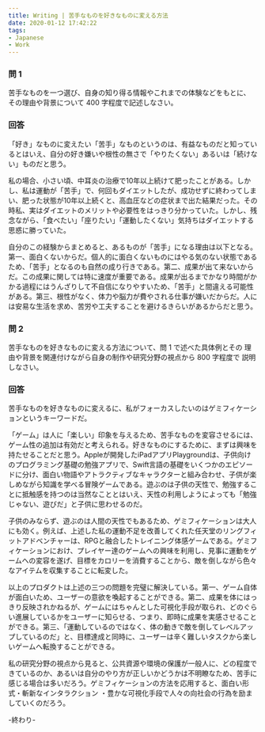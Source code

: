 ```yaml
---
title: Writing | 苦手なものを好きなものに変える方法
date: 2020-01-12 17:42:22
tags:
- Japanese
- Work
---
```


### 問 1
苦手なものを一つ選び、自身の知り得る情報やこれまでの体験などをもとに、 その理由や背景について 400 字程度で記述しなさい。

### 回答
「好き」なものに変えたい「苦手」なものというのは、有益なものだと知っているとはいえ、自分の好き嫌いや根性の無さで「やりたくない」あるいは「続けない」ものだと思う。

私の場合、小さい頃、中耳炎の治療で10年以上続けて肥ったことがある。しかし、私は運動が「苦手」で、何回もダイエットしたが、成功せずに終わってしまい、肥った状態が10年以上続くと、高血圧などの症状まで出た結果だった。その時私、実はダイエットのメリットや必要性をはっきり分かっていた。しかし、残念ながら、「食べたい」「座りたい」「運動したくない」気持ちはダイエットする思惑に勝っていた。

自分のこの経験からまとめると、あるものが「苦手」になる理由は以下となる。第一、面白くないからだ。個人的に面白くないものにはやる気のない状態であるため、「苦手」となるのも自然の成り行きである。第二、成果が出て来ないからだ。この成果に関しては特に速度が重要である。成果が出るまでかなり時間がかかる過程にはうんざりして不自信になりやすいため、「苦手」と間違える可能性がある。第三、根性がなく、体力や脳力が費やされる仕事が嫌いだからだ。人には安易な生活を求め、苦労や工夫することを避けるきらいがあるからだと思う。

### 問 2
苦手なものを好きなものに変える方法について、問 1 で述べた具体例とその 理由や背景を関連付けながら自身の制作や研究分野の視点から 800 字程度で 説明しなさい。

### 回答
苦手なものを好きなものに変えるに、私がフォーカスしたいのはゲミフィケーションというキーワードだ。

「ゲーム」は人に「楽しい」印象を与えるため、苦手なものを変容させるには、ゲーム性の追加は有効だと考えられる。好きなものにするために、まずは興味を持たせることだと思う。Appleが開発したiPadアプリPlaygroundは、子供向けのプログラミング基礎の勉強アプリで、Swift言語の基礎をいくつかのエピソードに分け、面白い物語やアトラクティブなキャラクターと組み合わせ、子供が楽しめながら知識を学べる冒険ゲームである。遊ぶのは子供の天性で、勉強することに抵触感を持つのは当然なこととはいえ、天性の利用しようによっても「勉強じゃない、遊びだ」と子供に思わせるのだ。

子供のみならず、遊ぶのは人間の天性でもあるため、ゲミフィケーションは大人にも効く。例えば、上述した私の運動不足を改善してくれた任天堂のリングフィットアドベンチャーは、RPGと融合したトレイニング体感ゲームである。ゲミフィケーションにおけ、プレイヤー達のゲームへの興味を利用し、見事に運動をゲームへの変容を遂げ、目標をカロリーを消費することから、敵を倒しながら色々なアイテムを収集することに転変した。

以上のプロダクトは上述の三つの問題を完璧に解決している。第一、ゲーム自体が面白いため、ユーザーの意欲を喚起することができる。第二、成果を体にはっきり反映されかねるが、ゲームにはちゃんとした可視化手段が取られ、どのぐらい進展しているかをユーザーに知らせる、つまり、即時に成果を実感させることができる。第三、「運動しているのではなく、体の動きで敵を倒してレベルアップしているのだ」と、目標達成と同時に、ユーザーは辛く難しいタスクから楽しいゲームへ転換することができる。

私の研究分野の視点から見ると、公共資源や環境の保護が一般人に、どの程度できているのか、あるいは自分のやり方が正しいかどうかは不明瞭なため、苦手に感じる場合は多いだろう。ゲミフィケーションの方法を応用すると、面白い形式・斬新なインタラクション ・豊かな可視化手段で人々の向社会の行為を励ましていくのだろう。


-終わり-
